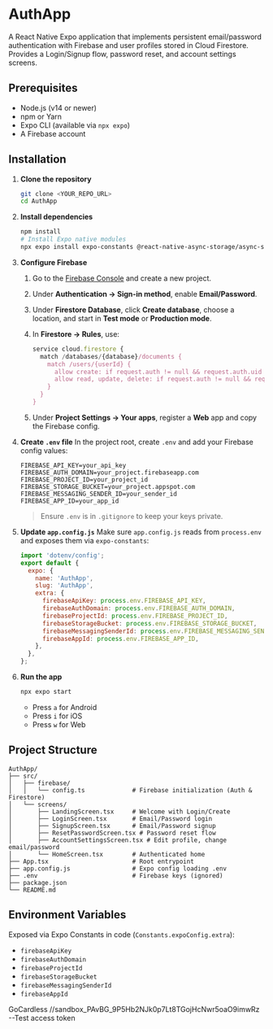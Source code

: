 # AuthApp

A React Native Expo application that implements persistent email/password authentication with Firebase and user profiles stored in Cloud Firestore. Provides a Login/Signup flow, password reset, and account settings screens.

## Prerequisites

* Node.js (v14 or newer)
* npm or Yarn
* Expo CLI (available via `npx expo`)
* A Firebase account

## Installation

1. **Clone the repository**

   ```bash
   git clone <YOUR_REPO_URL>
   cd AuthApp
   ```

2. **Install dependencies**

   ```bash
   npm install
   # Install Expo native modules
   npx expo install expo-constants @react-native-async-storage/async-storage
   ```

3. **Configure Firebase**

   1. Go to the [Firebase Console](https://console.firebase.google.com/) and create a new project.
   2. Under **Authentication → Sign-in method**, enable **Email/Password**.
   3. Under **Firestore Database**, click **Create database**, choose a location, and start in **Test mode** or **Production mode**.
   4. In **Firestore → Rules**, use:

      ```js
      service cloud.firestore {
        match /databases/{database}/documents {
          match /users/{userId} {
            allow create: if request.auth != null && request.auth.uid == userId;
            allow read, update, delete: if request.auth != null && request.auth.uid == userId;
          }
        }
      }
      ```
   5. Under **Project Settings → Your apps**, register a **Web** app and copy the Firebase config.

4. **Create `.env` file**
   In the project root, create `.env` and add your Firebase config values:

   ```env
   FIREBASE_API_KEY=your_api_key
   FIREBASE_AUTH_DOMAIN=your_project.firebaseapp.com
   FIREBASE_PROJECT_ID=your_project_id
   FIREBASE_STORAGE_BUCKET=your_project.appspot.com
   FIREBASE_MESSAGING_SENDER_ID=your_sender_id
   FIREBASE_APP_ID=your_app_id
   ```

   > Ensure `.env` is in `.gitignore` to keep your keys private.

5. **Update `app.config.js`**
   Make sure `app.config.js` reads from `process.env` and exposes them via `expo-constants`:

   ```js
   import 'dotenv/config';
   export default {
     expo: {
       name: 'AuthApp',
       slug: 'AuthApp',
       extra: {
         firebaseApiKey: process.env.FIREBASE_API_KEY,
         firebaseAuthDomain: process.env.FIREBASE_AUTH_DOMAIN,
         firebaseProjectId: process.env.FIREBASE_PROJECT_ID,
         firebaseStorageBucket: process.env.FIREBASE_STORAGE_BUCKET,
         firebaseMessagingSenderId: process.env.FIREBASE_MESSAGING_SENDER_ID,
         firebaseAppId: process.env.FIREBASE_APP_ID,
       },
     },
   };
   ```

6. **Run the app**

   ```bash
   npx expo start
   ```

   * Press `a` for Android
   * Press `i` for iOS
   * Press `w` for Web

## Project Structure

```
AuthApp/
├── src/
│   ├── firebase/
│   │   └── config.ts             # Firebase initialization (Auth & Firestore)
│   └── screens/
│       ├── LandingScreen.tsx     # Welcome with Login/Create
│       ├── LoginScreen.tsx       # Email/Password login
│       ├── SignupScreen.tsx      # Email/Password signup
│       ├── ResetPasswordScreen.tsx # Password reset flow
│       ├── AccountSettingsScreen.tsx # Edit profile, change email/password
│       └── HomeScreen.tsx        # Authenticated home
├── App.tsx                       # Root entrypoint
├── app.config.js                 # Expo config loading .env
├── .env                          # Firebase keys (ignored)
├── package.json
└── README.md
```

## Environment Variables

Exposed via Expo Constants in code (`Constants.expoConfig.extra`):

* `firebaseApiKey`
* `firebaseAuthDomain`
* `firebaseProjectId`
* `firebaseStorageBucket`
* `firebaseMessagingSenderId`
* `firebaseAppId`

GoCardless 
//sandbox_PAvBG_9P5Hb2NJk0p7Lt8TGojHcNwr5oaO9imwRz --Test access token